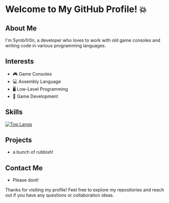 <!--
**Symbitron/Symbitron** is a ✨ _special_ ✨ repository because its `README.md` (this file) appears on your GitHub profile.

Here are some ideas to get you started:

- 🔭 I’m currently working on ...
- 🌱 I’m currently learning ...
- 👯 I’m looking to collaborate on ...
- 🤔 I’m looking for help with ...
- 💬 Ask me about ...
- 📫 How to reach me: ...
- 😄 Pronouns: ...
- ⚡ Fun fact: ...
-->

# Welcome to My GitHub Profile! 💥

## About Me
I'm 5ymbi1r0n, a developer who loves to work with old game consoles and writing code in various programming languages.

## Interests
- 🎮  Game Consoles
- 💻  Assembly Language
- 🖥   Low-Level Programming
- 💾  Game Development

## Skills
[![Top Langs](https://github-readme-stats.vercel.app/api/top-langs/?username=Symbitron&layout=donut-vertical&count_private=true&include_forks=true&theme=dark)](https://github.com/anuraghazra/github-readme-stats)

## Projects
- a bunch of rubbish!

## Contact Me
- Please dont!

Thanks for visiting my profile! Feel free to explore my repositories and reach out if you have any questions or collaboration ideas.

